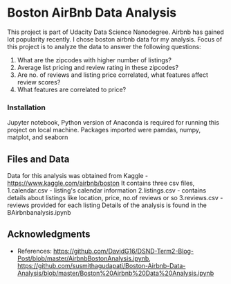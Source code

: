 # Boston AirBnb Data Analysis
This project is part of Udacity Data Science Nanodegree. Airbnb has gained lot popularity recently. I chose boston airbnb data for my analysis. Focus of this project is to analyze the data to answer the following questions:
1. What are the zipcodes with higher number of listings?
2. Average list pricing and review rating in these zipcodes? 
3. Are no. of reviews and listing price correlated, what features affect review scores?
4. What features are correlated to price?

### Installation

Jupyter notebook, Python version of Anaconda is required for running this project on local machine. Packages imported were pamdas, numpy, matplot, and seaborn

## Files and Data

Data for this analysis was obtained from Kaggle - https://www.kaggle.com/airbnb/boston
It contains three csv files, 
1.calendar.csv - listing's calendar information
2.listings.csv - contains details about listings like location, price, no.of reviews or so 
3.reviews.csv - reviews provided for each listing
Details of the analysis is found in the BAirbnbanalysis.ipynb

## Acknowledgments

* References: https://github.com/DavidG16/DSND-Term2-Blog-Post/blob/master/AirbnbBostonAnalysis.ipynb, https://github.com/susmithagudapati/Boston-Airbnb-Data-Analysis/blob/master/Boston%20Airbnb%20Data%20Analysis.ipynb


